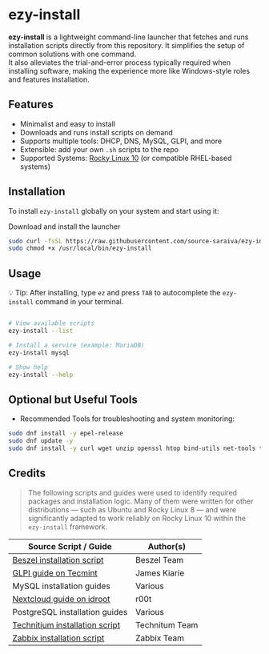 # ezy-install

**ezy-install** is a lightweight command-line launcher that fetches and runs installation scripts directly from this repository. It simplifies the setup of common solutions with one command.  
It also alleviates the trial-and-error process typically required when installing software, making the experience more like Windows-style roles and features installation.

## Features

- Minimalist and easy to install  
- Downloads and runs install scripts on demand  
- Supports multiple tools: DHCP, DNS, MySQL, GLPI, and more  
- Extensible: add your own `.sh` scripts to the repo  
- Supported Systems: [Rocky Linux 10](https://download.rockylinux.org/pub/rocky/10/isos/x86_64/Rocky-10.0-x86_64-minimal.iso) (or compatible RHEL-based systems)
  

## Installation

To install `ezy-install` globally on your system and start using it:

Download and install the launcher

```bash
sudo curl -fsSL https://raw.githubusercontent.com/source-saraiva/ezy-install/main/ezy-install.sh -o /usr/local/bin/ezy-install
sudo chmod +x /usr/local/bin/ezy-install
```
## Usage

💡 Tip: After installing, type `ez` and press `TAB` to autocomplete the `ezy-install` command in your terminal.

```bash

# View available scripts
ezy-install --list

# Install a service (example: MariaDB)
ezy-install mysql

# Show help
ezy-install --help
```

## Optional but Useful Tools
- Recommended Tools for troubleshooting and system monitoring:

```bash
sudo dnf install -y epel-release
sudo dnf update -y
sudo dnf install -y curl wget unzip openssl htop bind-utils net-tools traceroute tcpdump tar
```
## Credits
> The following scripts and guides were used to identify required packages and installation logic. Many of them were written for other distributions — such as Ubuntu and Rocky Linux 8 — and were significantly adapted to work reliably on Rocky Linux 10 within the `ezy-install` framework.



| Source Script / Guide                                                                                  | Author(s)       |
|--------------------------------------------------------------------------------------------------------|-----------------|
| [Beszel installation script](https://beszel.dev/guide/agent-installation#binary)                       | Beszel Team     |
| [GLPI guide on Tecmint](https://www.tecmint.com/install-glpi-asset-management-rhel/)                   | James Kiarie    |
| MySQL installation guides                                                                              | Various         |
| [Nextcloud guide on idroot](https://idroot.us/install-nextcloud-centos-stream-10/)                     | r00t            |
| PostgreSQL installation guides                                                                         | Various         |
| [Technitium installation script](https://blog.technitium.com/2017/11/running-dns-server-on-ubuntu-linux.html)| Technitum Team|
| [Zabbix installation script](https://www.zabbix.com/download?zabbix=7.4&os_distribution=rocky_linux&os_version=9&components=server_frontend_agent&db=pgsql&ws=nginx) | Zabbix Team|


